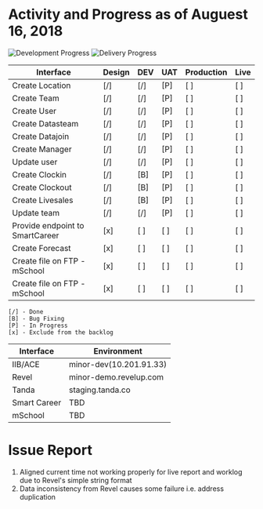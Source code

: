 # Activity and Progress as of Auguest 16, 2018

![Development Progress](http://progressed.io/bar/85?title=development "Development Progress")
![Delivery Progress](http://progressed.io/bar/20?title=delivery "Delivery Progress")

| Interface | Design | DEV | UAT | Production | Live |
| --------- | ------ | --- | --- | ---------- | ---- |
| Create Location        | [/] | [/] | [P] | [ ] | [ ] |
| Create Team            | [/] | [/] | [P] | [ ] | [ ] |
| Create User            | [/] | [/] | [P] | [ ] | [ ] |
| Create Datasteam       | [/] | [/] | [P] | [ ] | [ ] |
| Create Datajoin        | [/] | [/] | [P] | [ ] | [ ] |
| Create Manager         | [/] | [/] | [P] | [ ] | [ ] |
| Update user            | [/] | [/] | [P] | [ ] | [ ] |
| Create Clockin                | [/] | [B] | [P] | [ ] | [ ] |
| Create Clockout               | [/] | [B] | [P] | [ ] | [ ] |
| Create Livesales              | [/] | [B] | [P] | [ ] | [ ] |
| Update team                   | [/] | [/] | [P] | [ ] | [ ] |
| Provide endpoint to SmartCareer | [x] | [ ] | [ ] | [ ] | [ ] |
| Create Forecast                 | [x] | [ ] | [ ] | [ ] | [ ] |
| Create file on FTP - mSchool    | [x] | [ ] | [ ] | [ ] | [ ] |
| Create file on FTP - mSchool    | [x] | [ ] | [ ] | [ ] | [ ] |

```
[/] - Done
[B] - Bug Fixing
[P] - In Progress
[x] - Exclude from the backlog
```

| Interface    | Environment                |
| -----------  | -------------------------- |
| IIB/ACE      | minor-dev(10.201.91.33)     |
| Revel        | minor-demo.revelup.com     |
| Tanda        | staging.tanda.co          |
| Smart Career | TBD |
| mSchool      | TBD |


# Issue Report
1. Aligned current time not working properly for live report and worklog due to Revel's simple string format
2. Data inconsistency from Revel causes some failure i.e. address duplication